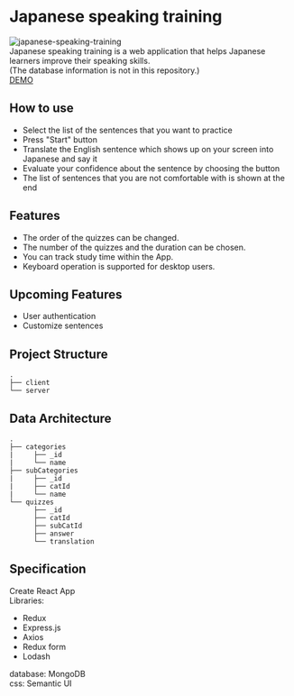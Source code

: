 # Japanese speaking training
![japanese-speaking-training](https://user-images.githubusercontent.com/33141219/57588041-2e8dcb00-74c3-11e9-9916-14a0642d5177.gif)<br/>
Japanese speaking training is a web application that helps Japanese learners improve their speaking skills.<br/>
(The database information is not in this repository.)<br/>
[DEMO](https://english-speaking-training.herokuapp.com/)

## How to use
- Select the list of the sentences that you want to practice
- Press "Start" button
- Translate the English sentence which shows up on your screen into Japanese and say it
- Evaluate your confidence about the sentence by choosing the button
- The list of sentences that you are not comfortable with is shown at the end

## Features
- The order of the quizzes can be changed.
- The number of the quizzes and the duration can be chosen.
- You can track study time within the App.
- Keyboard operation is supported for desktop users.

## Upcoming Features
- User authentication
- Customize sentences

## Project Structure
    .
    ├── client                   
    └── server                    
		   
## Data Architecture
    .
    ├── categories
    |     ├── _id
    |     └── name
    ├── subCategories
    |     ├── _id
    |     ├── catId
    |     └── name
    └── quizzes
          ├── _id
          ├── catId
          ├── subCatId
          ├── answer
          └── translation

## Specification
Create React App<br/>
Libraries:
- Redux
- Express.js
- Axios
- Redux form
- Lodash<br/>

database: MongoDB<br/>
css: Semantic UI
